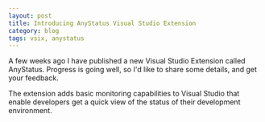 ```yaml
---
layout: post
title: Introducing AnyStatus Visual Studio Extension
category: blog
tags: vsix, anystatus
---
```


A few weeks ago I have published a new Visual Studio Extension called AnyStatus.
Progress is going well, so I'd like to share some details, and get your feedback.

The extension adds basic monitoring capabilities to Visual Studio that enable developers get a quick view of the status of their development environment.
